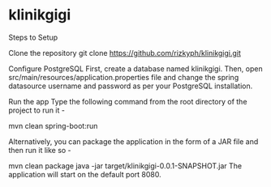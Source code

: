# klinikgigi
Steps to Setup

Clone the repository
git clone https://github.com/rizkyph/klinikgigi.git

Configure PostgreSQL
First, create a database named klinikgigi. Then, open src/main/resources/application.properties file and change the spring datasource username and password as per your PostgreSQL installation.

Run the app
Type the following command from the root directory of the project to run it -

mvn clean spring-boot:run

Alternatively, you can package the application in the form of a JAR file and then run it like so -

mvn clean package java -jar target/klinikgigi-0.0.1-SNAPSHOT.jar The application will start on the default port 8080.

